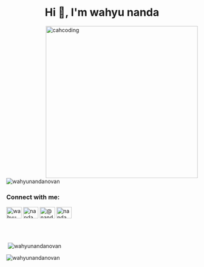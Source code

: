 
<h1 align="center">Hi 👋, I'm wahyu nanda</h1>

<img align="right" alt="cahcoding" width="400" src="https://cdn.dribbble.com/users/1059583/screenshots/4171367/coding-freak.gif"/>


<p align="left"> <img src="https://komarev.com/ghpvc/?username=wahyunandanovan&label=Profile%20views&color=0e75b6&style=flat" alt="wahyunandanovan" /> </p>


<h3 align="left">Connect with me:</h3>
<p align="left">
<a href="https://www.linkedin.com/mwlite/in/wahyu-nanda-555857229" target="blank"><img align="center" src="https://raw.githubusercontent.com/rahuldkjain/github-profile-readme-generator/master/src/images/icons/Social/linked-in-alt.svg" alt="wahyu nanda" height="30" width="40" /></a>
<a href="https://fb.com/novan.vegeance" target="blank"><img align="center" src="https://raw.githubusercontent.com/rahuldkjain/github-profile-readme-generator/master/src/images/icons/Social/facebook.svg" alt="nanda novan" height="30" width="40" /></a>
<a href="https://instagram.com/nanda_novan" target="blank"><img align="center" src="https://raw.githubusercontent.com/rahuldkjain/github-profile-readme-generator/master/src/images/icons/Social/instagram.svg" alt="@nanda_novan" height="30" width="40" /></a>
<a href="https://youtube.com/channel/UCsGMtjgeycZLofGN2MqvZEQ" target="blank"><img align="center" src="https://raw.githubusercontent.com/rahuldkjain/github-profile-readme-generator/master/src/images/icons/Social/youtube.svg" alt="nanda_novan" height="30" width="40" /></a>
</p>
<br><br>

<p>&nbsp;<img align="center" src="https://github-readme-stats.vercel.app/api?username=wahyunandanovan&show_icons=true&locale=en" alt="wahyunandanovan" /></p>

<p><img align="center" src="https://github-readme-streak-stats.herokuapp.com/?user=wahyunandanovan&" alt="wahyunandanovan" /></p>
